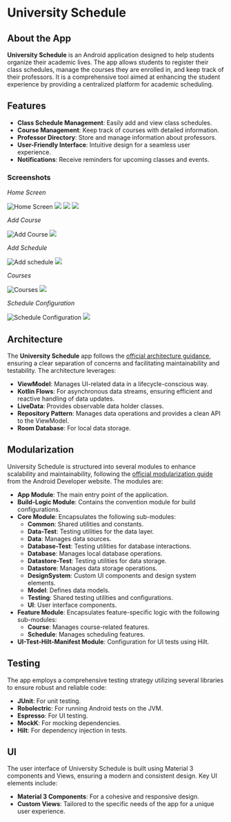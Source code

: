 # University Schedule

## About the App

**University Schedule** is an Android application designed to help students organize their academic lives. The app allows students to register their class schedules, manage the courses they are enrolled in, and keep track of their professors. It is a comprehensive tool aimed at enhancing the student experience by providing a centralized platform for academic scheduling.

## Features

- **Class Schedule Management**: Easily add and view class schedules.
- **Course Management**: Keep track of courses with detailed information.
- **Professor Directory**: Store and manage information about professors.
- **User-Friendly Interface**: Intuitive design for a seamless user experience.
- **Notifications**: Receive reminders for upcoming classes and events.

### Screenshots

*Home Screen*

![Home Screen](screenshots/schedule_timetable.jpg)
![](screenshots/schedule_timetable_night.jpg)
![](screenshots/schedule_list.jpg)
![](screenshots/schedule_list_night.jpg)

*Add Course*

![Add Course](screenshots/add_course.jpg)
![](screenshots/add_course_night.jpg)

*Add Schedule*

![Add schedule](screenshots/add_schedule.jpg)
![](screenshots/add_schedule_night.jpg)

*Courses*

![Courses](screenshots/courses.jpg)
![](screenshots/courses_night.jpg)

*Schedule Configuration*

![Schedule Configuration](screenshots/schedule_configuration.jpg)
![](screenshots/schedule_configuration_night.jpg)

## Architecture

The **University Schedule** app follows the [official architecture guidance](https://developer.android.com/topic/architecture), ensuring a clear separation of concerns and facilitating maintainability and testability. The architecture leverages:
- **ViewModel**: Manages UI-related data in a lifecycle-conscious way.
- **Kotlin Flows**: For asynchronous data streams, ensuring efficient and reactive handling of data updates.
- **LiveData**: Provides observable data holder classes.
- **Repository Pattern**: Manages data operations and provides a clean API to the ViewModel.
- **Room Database**: For local data storage.

## Modularization

University Schedule is structured into several modules to enhance scalability and maintainability, following the [official modularization guide](https://developer.android.com/topic/modularization) from the Android Developer website. The modules are:

- **App Module**: The main entry point of the application.
- **Build-Logic Module**: Contains the convention module for build configurations.
- **Core Module**: Encapsulates the following sub-modules:
  - **Common**: Shared utilities and constants.
  - **Data-Test**: Testing utilities for the data layer.
  - **Data**: Manages data sources.
  - **Database-Test**: Testing utilities for database interactions.
  - **Database**: Manages local database operations.
  - **Datastore-Test**: Testing utilities for data storage.
  - **Datastore**: Manages data storage operations.
  - **DesignSystem**: Custom UI components and design system elements.
  - **Model**: Defines data models.
  - **Testing**: Shared testing utilities and configurations.
  - **UI**: User interface components.
- **Feature Module**: Encapsulates feature-specific logic with the following sub-modules:
  - **Course**: Manages course-related features.
  - **Schedule**: Manages scheduling features.
- **UI-Test-Hilt-Manifest Module**: Configuration for UI tests using Hilt.

## Testing

The app employs a comprehensive testing strategy utilizing several libraries to ensure robust and reliable code:
- **JUnit**: For unit testing.
- **Robolectric**: For running Android tests on the JVM.
- **Espresso**: For UI testing.
- **MockK**: For mocking dependencies.
- **Hilt**: For dependency injection in tests.

## UI

The user interface of University Schedule is built using Material 3 components and Views, ensuring a modern and consistent design. Key UI elements include:
- **Material 3 Components**: For a cohesive and responsive design.
- **Custom Views**: Tailored to the specific needs of the app for a unique user experience.

